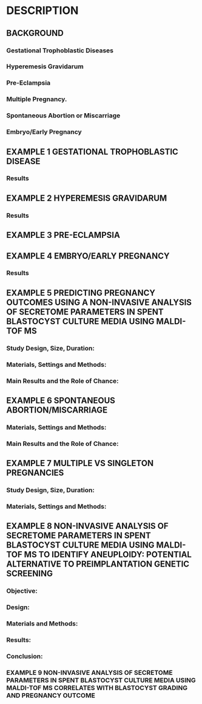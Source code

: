 # DESCRIPTION

## BACKGROUND

### Gestational Trophoblastic Diseases

### Hyperemesis Gravidarum

### Pre-Eclampsia

### Multiple Pregnancy.

### Spontaneous Abortion or Miscarriage

### Embryo/Early Pregnancy

## EXAMPLE 1 GESTATIONAL TROPHOBLASTIC DISEASE

### Results

## EXAMPLE 2 HYPEREMESIS GRAVIDARUM

### Results

## EXAMPLE 3 PRE-ECLAMPSIA

## EXAMPLE 4 EMBRYO/EARLY PREGNANCY

### Results

## EXAMPLE 5 PREDICTING PREGNANCY OUTCOMES USING A NON-INVASIVE ANALYSIS OF SECRETOME PARAMETERS IN SPENT BLASTOCYST CULTURE MEDIA USING MALDI-TOF MS

### Study Design, Size, Duration:

### Materials, Settings and Methods:

### Main Results and the Role of Chance:

## EXAMPLE 6 SPONTANEOUS ABORTION/MISCARRIAGE

### Materials, Settings and Methods:

### Main Results and the Role of Chance:

## EXAMPLE 7 MULTIPLE VS SINGLETON PREGNANCIES

### Study Design, Size, Duration:

### Materials, Settings and Methods:

## EXAMPLE 8 NON-INVASIVE ANALYSIS OF SECRETOME PARAMETERS IN SPENT BLASTOCYST CULTURE MEDIA USING MALDI-TOF MS TO IDENTIFY ANEUPLOIDY: POTENTIAL ALTERNATIVE TO PREIMPLANTATION GENETIC SCREENING

### Objective:

### Design:

### Materials and Methods:

### Results:

### Conclusion:

### EXAMPLE 9 NON-INVASIVE ANALYSIS OF SECRETOME PARAMETERS IN SPENT BLASTOCYST CULTURE MEDIA USING MALDI-TOF MS CORRELATES WITH BLASTOCYST GRADING AND PREGNANCY OUTCOME

